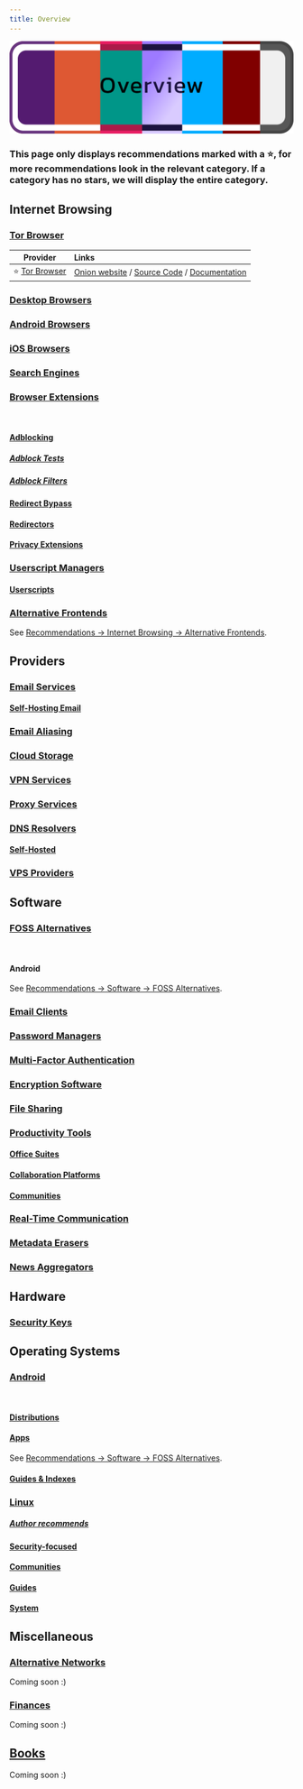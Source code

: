 ```yaml
---
title: Overview
---
```


![Cover](../assets/overview.png)

<h3>This page only displays recommendations marked with a ⭐, for more recommendations look in the relevant category. If a category has no stars, we will display the entire category.</h3>

## Internet Browsing

### [Tor Browser](/recommendations/internet-browsing/tor-browser)

| Provider | Links |
| --- | :-- |
| :star: [Tor Browser](https://torproject.org/) | [Onion website](http://2gzyxa5ihm7nsggfxnu52rck2vv4rvmdlkiu3zzui5du4xyclen53wid.onion/) / [Source Code](https://gitlab.torproject.org/tpo/core/tor) / [Documentation](https://tb-manual.torproject.org/)

### [Desktop Browsers](/recommendations/internet-browsing/desktop-browsers)
<!--@include: ./internet-browsing/desktop-browsers.md{12,15} -->

### [Android Browsers](/recommendations/internet-browsing/mobile-browsers#android)

<!--@include: ./internet-browsing/mobile-browsers.md{10,14} -->

### [iOS Browsers](/recommendations/internet-browsing/mobile-browsers#ios)

<!--@include: ./internet-browsing/mobile-browsers.md{20,26} -->

### [Search Engines](/recommendations/internet-browsing/search-engines)

<!--@include: ./internet-browsing/search-engines.md{9,12} -->

### [Browser Extensions](/recommendations/internet-browsing/browser-extensions)
<br/>

#### [Adblocking](/recommendations/internet-browsing/browser-extensions#adblocking)

<!--@include: ./internet-browsing/browser-extensions.md{9,14} -->

##### [Adblock Tests](/recommendations/internet-browsing/browser-extensions#adblock-tests)
<!--@include: ./internet-browsing/browser-extensions.md{19,19} -->

##### [Adblock Filters](/recommendations/internet-browsing/browser-extensions#adblock-filters)
<!--@include: ./internet-browsing/browser-extensions.md{22,24} -->

#### [Redirect Bypass](/recommendations/internet-browsing/browser-extensions#redirect-bypass)
<!--@include: ./internet-browsing/browser-extensions.md{35,38} -->

#### [Redirectors](/recommendations/internet-browsing/browser-extensions#redirectors)
<!--@include: ./internet-browsing/browser-extensions.md{48,50} -->

#### [Privacy Extensions](/recommendations/internet-browsing/browser-extensions#privacy-extensions)
<!--@include: ./internet-browsing/browser-extensions.md{56,59} -->

### [Userscript Managers](/recommendations/internet-browsing/browser-extensions#userscript-managers)
<!--@include: ./internet-browsing/browser-extensions.md{64,66} -->

#### [Userscripts](/recommendations/internet-browsing/browser-extensions#userscripts)
<!--@include: ./internet-browsing/browser-extensions.md{71,74} -->

### [Alternative Frontends](/recommendations/internet-browsing/alternative-frontends)

See [Recommendations -> Internet Browsing -> Alternative Frontends](/recommendations/internet-browsing/alternative-frontends).

## Providers

### [Email Services](/recommendations/providers/email-services)
<!--@include: ./providers/email-services.md{9,12} -->

#### [Self-Hosting Email](/recommendations/providers/email-services#self-hosting-email)
<!--@include: ./providers/email-services.md{19,22} -->

### [Email Aliasing](/recommendations/providers/email-aliasing)
<!--@include: ./providers/email-aliasing.md{7,11} -->

### [Cloud Storage](/recommendations/providers/cloud-storage)
<!--@include: ./providers/cloud-storage.md{7,9} -->

### [VPN Services](/recommendations/providers/vpn-services)
<!--@include: ./providers/vpn-services.md{7,12} -->

### [Proxy Services](/recommendations/providers/proxy-services)
<!--@include: ./providers/proxy-services.md{7,10} -->

### [DNS Resolvers](/recommendations/providers/dns-resolvers)
<!--@include: ./providers/dns-resolvers.md{7,11} -->

#### [Self-Hosted](/recommendations/providers/dns-resolvers#self-hosted-dns-filtering)
<!--@include: ./providers/dns-resolvers.md{15,18} -->

### [VPS Providers](/recommendations/providers/vps-providers)
<!--@include: ./providers/vps-providers.md{7,9} -->

## Software

### [FOSS Alternatives](/recommendations/software/foss-alternatives)
<br/>

#### Android
See [Recommendations -> Software -> FOSS Alternatives](/recommendations/software/foss-alternatives#android).

### [Email Clients](/recommendations/software/email-clients)
<!--@include: ./software/email-clients.md{7,11} -->

### [Password Managers](/recommendations/software/password-managers)
<!--@include: ./software/password-managers.md{7,12} -->

### [Multi-Factor Authentication](/recommendations/software/multi-factor-authentication)
<!--@include: ./software/multi-factor-authentication.md{7,10} -->

### [Encryption Software](/recommendations/software/encryption-software)
<!--@include: ./software/encryption-software.md{7,11} -->

### [File Sharing](/recommendations/software/file-sharing)
<!--@include: ./software/file-sharing.md{7,11} -->

### [Productivity Tools](/recommendations/software/productivity-tools)
<!--@include: ./software/productivity-tools.md{7,15} -->

#### [Office Suites](/recommendations/software/productivity-tools#office-suites)
<!--@include: ./software/productivity-tools.md{24,26} -->

#### [Collaboration Platforms](/recommendations/software/productivity-tools#collaboration-platforms)
<!--@include: ./software/productivity-tools.md{31,33} -->

#### [Communities](/recommendations/software/productivity-tools#communities)
<!--@include: ./software/productivity-tools.md{38,41} -->

### [Real-Time Communication](/recommendations/software/real-time-communication/)
<!--@include: ./software/real-time-communication.md{7,12} -->

### [Metadata Erasers](/recommendations/software/metadata-erasers/)
<!--@include: ./software/metadata-erasers.md{7,9} -->

### [News Aggregators](/recommendations/software/news-aggregators)
<!--@include: ./software/news-aggregators.md{7,11} -->

## Hardware

### [Security Keys](/recommendations/hardware/security-keys)
<!--@include: ./hardware/security-keys.md{9,11} -->

## Operating Systems

### [Android](/recommendations/operating-systems/android)
<br/>

#### [Distributions](/recommendations/operating-systems/android#distributions)
<!--@include: ./operating-systems/android.md{9,12} -->

#### [Apps](/recommendations/operating-systems/android#apps)
See [Recommendations -> Software -> FOSS Alternatives](/recommendations/software/foss-alternatives).

#### [Guides & Indexes](/recommendations/operating-systems/android#guides--indexes)
<!--@include: ./operating-systems/android.md{22,28} -->

<!-- ### iOS -->
<!--  -->

### [Linux](/recommendations/operating-systems/linux)
<!--@include: ./operating-systems/linux.md{11,11} -->

##### [Author recommends](/recommendations/operating-systems/linux#author-recommends)
<!--@include: ./operating-systems/linux.md{15,20} -->

#### [Security-focused](/recommendations/operating-systems/linux#security-focused)
<!--@include: ./operating-systems/linux.md{24,26} -->

#### [Communities](/recommendations/operating-systems/linux#communities)
<!--@include: ./operating-systems/linux.md{32,35} -->

#### [Guides](/recommendations/operating-systems/linux#guides)
<!--@include: ./operating-systems/linux.md{42,55} -->

#### [System](/recommendations/operating-systems/linux#system)
<!--@include: ./operating-systems/linux.md{59,95} -->

<!-- ### Windows -->
<!--  -->

## Miscellaneous

### [Alternative Networks](/recommendations/miscellaneous/alternative-networks)

Coming soon :)

### [Finances](/recommendations/miscellaneous/finances)

Coming soon :)

## [Books](/recommendations/books)
Coming soon :)
